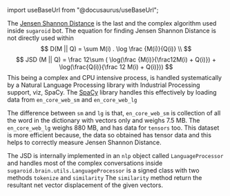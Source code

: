 
import useBaseUrl from "@docusaurus/useBaseUrl";

<link rel="stylesheet" href={useBaseUrl("katex.min.css")} />

The [Jensen Shannon Distance](https://en.wikipedia.org/wiki/Jensen–Shannon_divergence) is the last and the complex algorithm used inside `sugaroid` bot. The equation for finding Jensen Shannon Distance is not directly  used within
$$
D(M || Q) = \sum M(i) . \log \frac {M(i)}{Q(i)} \\
$$
$$
JSD (M || Q) = \frac 12\sum ( \log(\frac {M(i)}{\frac12M(i) + Q(i)}) +  \log(\frac{Q(i)}{\frac 12 M(i) + Q(i)}))
$$
 This being a complex and CPU intensive process, is handled  systematically by a Natural Language Processing library with Industrial  Processing support, viz, SpaCy. The [SpaCy](https://github.com/srevinsaju/sugaroid/blob/430dd87fa8fd4831fc1b717676d5e8923146d020/spacy.io) library handles this effectively by loading data from `en_core_web_sm` and `en_core_web_lg`

The difference between `sm` and `lg` is that, `en_core_web_sm` is collection of all the word in the dictionary with vectors only  and weighs 7.5 MB. The `en_core_web_lg` weighs 880 MB, and has data for `tensors` too. This dataset is more efficient because, the data so obtained has  tensor data and this helps to correctly measure Jensen Shannon Distance.

The JSD is internally implemented in an `nlp` object called `LanguageProcessor` and handles most of the complex conversations inside `sugaroid.brain.utils.LanguageProcessor` is a signed class with two methods `tokenize` and `similarity` The `similarity` method return the resultant net vector displacement of the given vectors.